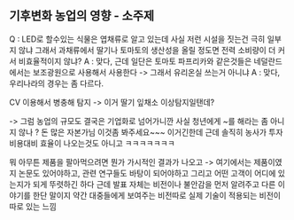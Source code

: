 ## 기후변화 농업의 영향  - 소주제

Q : LED로  할수있는 식물은 엽채류로 알고 있는데
사실 저런 시설을 짓는건 극히 일부지 않냐 그래서 과채류에서 딸기나 토마토의 생산성을 올릴 정도면 
전력 소비량이 더 커서 비효율적이지 않냐?
A : 맞다, 근데 일단은 토마토 파프리카와 같은것들은 네덜란드에서는 보조광원으로 사용해서 사용한다
-> 그래서 유리온실 쓰는거 아니냐
A : 맞다, 우리나라의 경우는 좀 다르다.

CV 이용해서 병충해 탐지 
-> 이거 딸기 잎채소 이상탐지일탠데?

-> 그럼 농업의 규모도 결국은 기업화로 넘어가니깐 사실 청년에게 ~를 해라는 좀 아니지 않나 ?
돈 많은 자본가님 이것좀 봐주세요~~~ 이거긴한데 근데 솔직히 농사가 투자 비용대비 효율이 나오는것도 아니고 ㅋㅋㅋㅋㅋㅋㅋ

뭐 아무튼
제품을 팔아먹으려면 뭔가 가시적인 결과가 나오고 -> 여기에서는 제품이였지
논문도 있어야하고, 관련 연구들도 바탕이 되어야하고
그리고 어떤 고객이 어디에 있는지가 되게 뚜렷하긴 하다
근데 발표 자체는 비전이나 불안감을 먼저 알려주고 다른 이야기를 한단 말이지
약간 대중들에게 보여주는 비전따로 실제 기술이 적용되는 비전이 따로 있는 느낌
